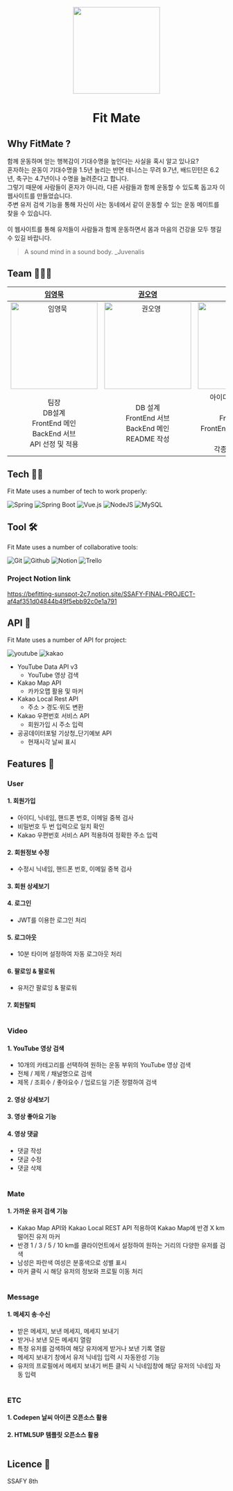 <p align="middle" >
  <img width="200px;" src="https://decsnota.sirv.com/FITMATE_LOGO.png"/>
</p>
<h1 align="middle">Fit Mate</h1>

## Why FitMate ?

함께 운동하며 얻는 행복감이 기대수명을 높인다는 사실을 혹시 알고 있나요?<br>
혼자하는 운동이 기대수명을 1.5년 늘리는 반면 테니스는 무려 9.7년, 배드민턴은 6.2년, 축구는 4.7년이나 수명을 늘려준다고 합니다.<br>
그렇기 때문에 사람들이 혼자가 아니라, 다른 사람들과 함께 운동할 수 있도록 돕고자 이 웹사이트를 만들었습니다.<br>
주변 유저 검색 기능을 통해 자신이 사는 동네에서 같이 운동할 수 있는 운동 메이트를 찾을 수 있습니다.<br><br>
이 웹사이트를 통해 유저들이 사람들과 함께 운동하면서 몸과 마음의 건강을 모두 챙길 수 있길 바랍니다.

> A sound mind in a sound body.
> \_Juvenalis

## Team 👩‍👦‍👦

|                                 [임영묵](https://github.com/Youngmook-Lim)                                 |                                  [권오영](https://github.com/kwnoyng)                                   |                                    [남기정](https://github.com/NAM-Kijung)                                    |
| :--------------------------------------------------------------------------------------------------------: | :-----------------------------------------------------------------------------------------------------: | :-----------------------------------------------------------------------------------------------------------: |
| <img src="https://decsnota.sirv.com/profile-pic-character_LimYoungMook.jpg?v=4" width=200px alt="임영묵" > | <img src="https://decsnota.sirv.com/profile-pic-character_KwonOYoung.jpg?v=4" width=200px alt="권오영"> |    <img src="https://decsnota.sirv.com/profile-pic-character_NamKiJung.jpg?v=4" width=200px alt="남기정">     |
|                 팀장<br> DB설계<br> FrontEnd 메인 <br> BackEnd 서브 <br> API 선정 및 적용                  |                    DB 설계<br> FrontEnd 서브<br> BackEnd 메인 <br> README 작성 <br>                     | 아이디어 도출 및 기획<br> DB 설계<br> FrontEnd 서브 <br> FrontEnd 디자인 설계 및 구현 <br> 각종 오픈소스 적용 |

## Tech 👨‍💻

Fit Mate uses a number of tech to work properly:

![Spring](https://img.shields.io/badge/spring-%236DB33F.svg?style=for-the-badge&logo=spring&logoColor=white)
![Spring Boot](https://img.shields.io/badge/spring_boot-6DB33F?style=for-the-badge&logo=springboot&logoColor=white)
![Vue.js](https://img.shields.io/badge/vuejs-%2335495e.svg?style=for-the-badge&logo=vuedotjs&logoColor=%234FC08D)
![NodeJS](https://img.shields.io/badge/node.js-6DA55F?style=for-the-badge&logo=node.js&logoColor=white)
![MySQL](https://img.shields.io/badge/mysql-000B1D.svg?style=for-the-badge&logo=mysql&logoColor=white)

## Tool 🛠️

Fit Mate uses a number of collaborative tools:

![Git](https://img.shields.io/badge/git-F05032?style=for-the-badge&logo=git&logoColor=white)
![Github](https://img.shields.io/badge/github-181717?style=for-the-badge&logo=github&logoColor=white)
![Notion](https://img.shields.io/badge/notion-000000?style=for-the-badge&logo=notion&logoColor=white)
![Trello](https://img.shields.io/badge/trello-0052CC?style=for-the-badge&logo=trello&logoColor=white)

### Project Notion link

https://befitting-sunspot-2c7.notion.site/SSAFY-FINAL-PROJECT-af4af351d04844b49f5ebb92c0e1a791

## API 🤖

Fit Mate uses a number of API for project:

![youtube](https://img.shields.io/badge/youtube-FF0000?style=for-the-badge&logo=youtube&logoColor=white)
![kakao](https://img.shields.io/badge/kakao-FFCD00?style=for-the-badge&logo=kakao&logoColor=white)

- YouTube Data API v3
  - YouTube 영상 검색
- Kakao Map API
  - 카카오맵 활용 및 마커
- Kakao Local Rest API
  - 주소 > 경도·위도 변환
- Kakao 우편번호 서비스 API
  - 회원가입 시 주소 입력
- 공공데이터포털 기상청\_단기예보 API
  - 현재시각 날씨 표시

## Features 🧰

### User

#### 1. 회원가입

- 아이디, 닉네임, 핸드폰 번호, 이메일 중복 검사
- 비밀번호 두 번 입력으로 일치 확인
- Kakao 우편번호 서비스 API 적용하여 정확한 주소 입력

#### 2. 회원정보 수정

- 수정시 닉네임, 핸드폰 번호, 이메일 중복 검사

#### 3. 회원 상세보기

#### 4. 로그인

- JWT를 이용한 로그인 처리

#### 5. 로그아웃

- 10분 타이머 설정하여 자동 로그아웃 처리

#### 6. 팔로잉 & 팔로워

- 유저간 팔로잉 & 팔로워

#### 7. 회원탈퇴 <br><br>

### Video

#### 1. YouTube 영상 검색

- 10개의 카테고리를 선택하여 원하는 운동 부위의 YouTube 영상 검색
- 전체 / 제목 / 채널명으로 검색
- 제목 / 조회수 / 좋아요수 / 업로드일 기준 정렬하여 검색

#### 2. 영상 상세보기

#### 3. 영상 좋아요 기능

#### 4. 영상 댓글

- 댓글 작성
- 댓글 수정
- 댓글 삭제<br><br>

### Mate

#### 1. 가까운 유저 검색 기능

- Kakao Map API와 Kakao Local REST API 적용하여 Kakao Map에 반경 X km 떨어진 유저 마커
- 반경 1 / 3 / 5 / 10 km를 클라이언트에서 설정하여 원하는 거리의 다양한 유저를 검색
- 남성은 파란색 여성은 분홍색으로 성별 표시
- 마커 클릭 시 해당 유저의 정보와 프로필 이동 처리<br><br>

### Message

#### 1. 메세지 송·수신

- 받은 메세지, 보낸 메세지, 메세지 보내기
- 받거나 보낸 모든 메세지 열람
- 특정 유저를 검색하여 해당 유저에게 받거나 보낸 기록 열람
- 메세지 보내기 창에서 유저 닉네임 입력 시 자동완성 기능
- 유저의 프로필에서 메세지 보내기 버튼 클릭 시 닉네임창에 해당 유저의 닉네임 자동 입력<br><br>

### ETC

#### 1. Codepen 날씨 아이콘 오픈소스 활용

#### 2. HTML5UP 템플릿 오픈소스 활용<br><br>

## Licence 🔑

SSAFY 8th
